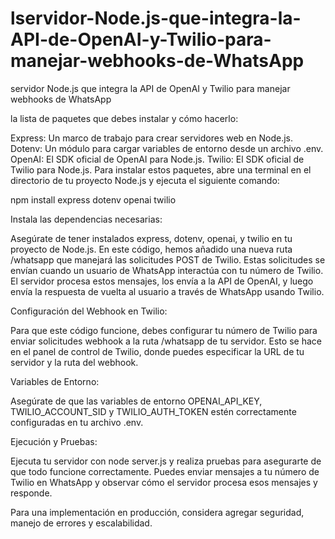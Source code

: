 # lservidor-Node.js-que-integra-la-API-de-OpenAI-y-Twilio-para-manejar-webhooks-de-WhatsApp
 servidor Node.js que integra la API de OpenAI y Twilio para manejar webhooks de WhatsApp


la lista de paquetes que debes instalar y cómo hacerlo:

Express: Un marco de trabajo para crear servidores web en Node.js.
Dotenv: Un módulo para cargar variables de entorno desde un archivo .env.
OpenAI: El SDK oficial de OpenAI para Node.js.
Twilio: El SDK oficial de Twilio para Node.js.
Para instalar estos paquetes, abre una terminal en el directorio de tu proyecto Node.js y ejecuta el siguiente comando:



npm install express dotenv openai twilio


Instala las dependencias necesarias:

Asegúrate de tener instalados express, dotenv, openai, y twilio en tu proyecto de Node.js.
En este código, hemos añadido una nueva ruta /whatsapp que manejará las solicitudes POST de Twilio. Estas solicitudes se envían cuando un usuario de WhatsApp interactúa con tu número de Twilio. El servidor procesa estos mensajes, los envía a la API de OpenAI, y luego envía la respuesta de vuelta al usuario a través de WhatsApp usando Twilio.

Configuración del Webhook en Twilio:

Para que este código funcione, debes configurar tu número de Twilio para enviar solicitudes webhook a la ruta /whatsapp de tu servidor. Esto se hace en el panel de control de Twilio, donde puedes especificar la URL de tu servidor y la ruta del webhook.

Variables de Entorno:

Asegúrate de que las variables de entorno OPENAI_API_KEY, TWILIO_ACCOUNT_SID y TWILIO_AUTH_TOKEN estén correctamente configuradas en tu archivo .env.

Ejecución y Pruebas:

Ejecuta tu servidor con node server.js y realiza pruebas para asegurarte de que todo funcione correctamente. Puedes enviar mensajes a tu número de Twilio en WhatsApp y observar cómo el servidor procesa esos mensajes y responde.


 Para una implementación en producción, considera agregar  seguridad, manejo de errores y escalabilidad.
